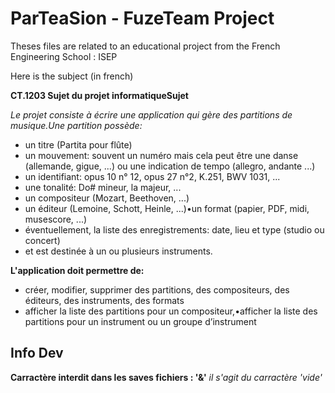 # ParTeaSion - FuzeTeam Project

Theses files are related to an educational project from the French Engineering School : ISEP

Here is the subject (in french)

**CT.1203 Sujet du projet informatiqueSujet**

_Le projet consiste à écrire une application qui gère des partitions de musique.Une partition possède:_

- un titre (Partita pour flûte)
- un mouvement: souvent un numéro mais cela peut être une danse (allemande, gigue, ...) ou une indication de tempo (allegro, andante ...)
- un identifiant: opus 10 n° 12, opus 27 n°2, K.251, BWV 1031, ...
- une tonalité: Do# mineur, la majeur, ...
- un compositeur (Mozart, Beethoven, ...)
- un éditeur (Lemoine, Schott, Heinle, ...)•un format (papier, PDF, midi, musescore, ...)
- éventuellement, la liste des enregistrements: date, lieu et type (studio ou concert)
- et est destinée à un ou plusieurs instruments.

__L'application doit permettre de:__

- créer, modifier, supprimer des partitions, des compositeurs, des éditeurs, des instruments, des formats
- afficher la liste des partitions pour un compositeur,•afficher la liste des partitions pour un instrument ou un groupe d’instrument


## Info Dev

**Carractère interdit dans les saves fichiers : '&'** _il s'agit du carractère 'vide'_
